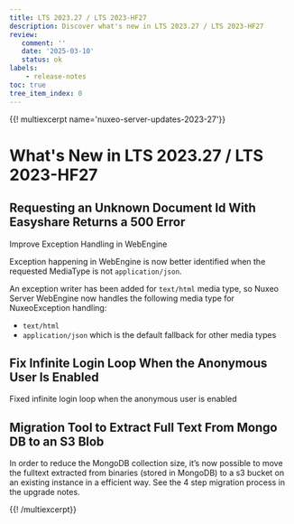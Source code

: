 ```yaml
---
title: LTS 2023.27 / LTS 2023-HF27
description: Discover what's new in LTS 2023.27 / LTS 2023-HF27
review:
   comment: ''
   date: '2025-03-10'
   status: ok
labels:
    - release-notes
toc: true
tree_item_index: 0
---
```


{{! multiexcerpt name='nuxeo-server-updates-2023-27'}}
# What's New in LTS 2023.27 / LTS 2023-HF27

## Requesting an Unknown Document Id With Easyshare Returns a 500 Error

Improve Exception Handling in WebEngine

Exception happening in WebEngine is now better identified when the requested MediaType is not `application/json`.

An exception writer has been added for `text/html` media type, so Nuxeo Server WebEngine now handles the following media type for NuxeoException handling:

- `text/html`
- `application/json` which is the default fallback for other media types

## Fix Infinite Login Loop When the Anonymous User Is Enabled

Fixed infinite login loop when the anonymous user is enabled

## Migration Tool to Extract Full Text From Mongo DB to an S3 Blob

In order to reduce the MongoDB collection size, it’s now possible to move the fulltext extracted from binaries (stored in MongoDB) to a s3 bucket on an existing instance  in a efficient way. See the 4 step migration process in the upgrade notes.


{{! /multiexcerpt}}
